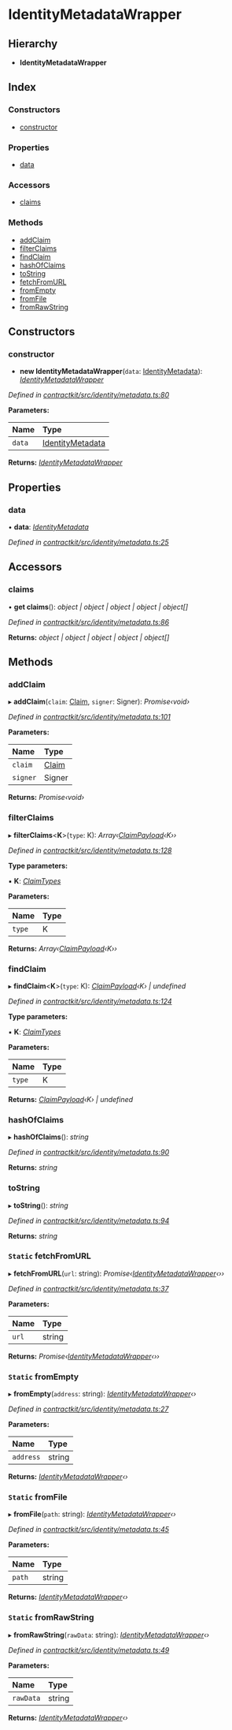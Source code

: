 # IdentityMetadataWrapper

## Hierarchy

* **IdentityMetadataWrapper**

## Index

### Constructors

* [constructor](_identity_metadata_.identitymetadatawrapper.md#constructor)

### Properties

* [data](_identity_metadata_.identitymetadatawrapper.md#data)

### Accessors

* [claims](_identity_metadata_.identitymetadatawrapper.md#claims)

### Methods

* [addClaim](_identity_metadata_.identitymetadatawrapper.md#addclaim)
* [filterClaims](_identity_metadata_.identitymetadatawrapper.md#filterclaims)
* [findClaim](_identity_metadata_.identitymetadatawrapper.md#findclaim)
* [hashOfClaims](_identity_metadata_.identitymetadatawrapper.md#hashofclaims)
* [toString](_identity_metadata_.identitymetadatawrapper.md#tostring)
* [fetchFromURL](_identity_metadata_.identitymetadatawrapper.md#static-fetchfromurl)
* [fromEmpty](_identity_metadata_.identitymetadatawrapper.md#static-fromempty)
* [fromFile](_identity_metadata_.identitymetadatawrapper.md#static-fromfile)
* [fromRawString](_identity_metadata_.identitymetadatawrapper.md#static-fromrawstring)

## Constructors

### constructor

+ **new IdentityMetadataWrapper**\(`data`: [IdentityMetadata](../external-modules/_identity_metadata_.md#identitymetadata)\): [_IdentityMetadataWrapper_](_identity_metadata_.identitymetadatawrapper.md)

_Defined in_ [_contractkit/src/identity/metadata.ts:80_](https://github.com/celo-org/celo-monorepo/blob/master/packages/contractkit/src/identity/metadata.ts#L80)

**Parameters:**

| Name | Type |
| :--- | :--- |
| `data` | [IdentityMetadata](../external-modules/_identity_metadata_.md#identitymetadata) |

**Returns:** [_IdentityMetadataWrapper_](_identity_metadata_.identitymetadatawrapper.md)

## Properties

### data

• **data**: [_IdentityMetadata_](../external-modules/_identity_metadata_.md#identitymetadata)

_Defined in_ [_contractkit/src/identity/metadata.ts:25_](https://github.com/celo-org/celo-monorepo/blob/master/packages/contractkit/src/identity/metadata.ts#L25)

## Accessors

### claims

• **get claims**\(\): _object \| object \| object \| object \| object\[\]_

_Defined in_ [_contractkit/src/identity/metadata.ts:86_](https://github.com/celo-org/celo-monorepo/blob/master/packages/contractkit/src/identity/metadata.ts#L86)

**Returns:** _object \| object \| object \| object \| object\[\]_

## Methods

### addClaim

▸ **addClaim**\(`claim`: [Claim](../external-modules/_identity_claims_claim_.md#claim), `signer`: Signer\): _Promise‹void›_

_Defined in_ [_contractkit/src/identity/metadata.ts:101_](https://github.com/celo-org/celo-monorepo/blob/master/packages/contractkit/src/identity/metadata.ts#L101)

**Parameters:**

| Name | Type |
| :--- | :--- |
| `claim` | [Claim](../external-modules/_identity_claims_claim_.md#claim) |
| `signer` | Signer |

**Returns:** _Promise‹void›_

### filterClaims

▸ **filterClaims**&lt;**K**&gt;\(`type`: K\): _Array‹_[_ClaimPayload_](../external-modules/_identity_claims_claim_.md#claimpayload)_‹K››_

_Defined in_ [_contractkit/src/identity/metadata.ts:128_](https://github.com/celo-org/celo-monorepo/blob/master/packages/contractkit/src/identity/metadata.ts#L128)

**Type parameters:**

▪ **K**: [_ClaimTypes_](../enums/_identity_claims_types_.claimtypes.md)

**Parameters:**

| Name | Type |
| :--- | :--- |
| `type` | K |

**Returns:** _Array‹_[_ClaimPayload_](../external-modules/_identity_claims_claim_.md#claimpayload)_‹K››_

### findClaim

▸ **findClaim**&lt;**K**&gt;\(`type`: K\): [_ClaimPayload_](../external-modules/_identity_claims_claim_.md#claimpayload)_‹K› \| undefined_

_Defined in_ [_contractkit/src/identity/metadata.ts:124_](https://github.com/celo-org/celo-monorepo/blob/master/packages/contractkit/src/identity/metadata.ts#L124)

**Type parameters:**

▪ **K**: [_ClaimTypes_](../enums/_identity_claims_types_.claimtypes.md)

**Parameters:**

| Name | Type |
| :--- | :--- |
| `type` | K |

**Returns:** [_ClaimPayload_](../external-modules/_identity_claims_claim_.md#claimpayload)_‹K› \| undefined_

### hashOfClaims

▸ **hashOfClaims**\(\): _string_

_Defined in_ [_contractkit/src/identity/metadata.ts:90_](https://github.com/celo-org/celo-monorepo/blob/master/packages/contractkit/src/identity/metadata.ts#L90)

**Returns:** _string_

### toString

▸ **toString**\(\): _string_

_Defined in_ [_contractkit/src/identity/metadata.ts:94_](https://github.com/celo-org/celo-monorepo/blob/master/packages/contractkit/src/identity/metadata.ts#L94)

**Returns:** _string_

### `Static` fetchFromURL

▸ **fetchFromURL**\(`url`: string\): _Promise‹_[_IdentityMetadataWrapper_](_identity_metadata_.identitymetadatawrapper.md)_‹››_

_Defined in_ [_contractkit/src/identity/metadata.ts:37_](https://github.com/celo-org/celo-monorepo/blob/master/packages/contractkit/src/identity/metadata.ts#L37)

**Parameters:**

| Name | Type |
| :--- | :--- |
| `url` | string |

**Returns:** _Promise‹_[_IdentityMetadataWrapper_](_identity_metadata_.identitymetadatawrapper.md)_‹››_

### `Static` fromEmpty

▸ **fromEmpty**\(`address`: string\): [_IdentityMetadataWrapper_](_identity_metadata_.identitymetadatawrapper.md)_‹›_

_Defined in_ [_contractkit/src/identity/metadata.ts:27_](https://github.com/celo-org/celo-monorepo/blob/master/packages/contractkit/src/identity/metadata.ts#L27)

**Parameters:**

| Name | Type |
| :--- | :--- |
| `address` | string |

**Returns:** [_IdentityMetadataWrapper_](_identity_metadata_.identitymetadatawrapper.md)_‹›_

### `Static` fromFile

▸ **fromFile**\(`path`: string\): [_IdentityMetadataWrapper_](_identity_metadata_.identitymetadatawrapper.md)_‹›_

_Defined in_ [_contractkit/src/identity/metadata.ts:45_](https://github.com/celo-org/celo-monorepo/blob/master/packages/contractkit/src/identity/metadata.ts#L45)

**Parameters:**

| Name | Type |
| :--- | :--- |
| `path` | string |

**Returns:** [_IdentityMetadataWrapper_](_identity_metadata_.identitymetadatawrapper.md)_‹›_

### `Static` fromRawString

▸ **fromRawString**\(`rawData`: string\): [_IdentityMetadataWrapper_](_identity_metadata_.identitymetadatawrapper.md)_‹›_

_Defined in_ [_contractkit/src/identity/metadata.ts:49_](https://github.com/celo-org/celo-monorepo/blob/master/packages/contractkit/src/identity/metadata.ts#L49)

**Parameters:**

| Name | Type |
| :--- | :--- |
| `rawData` | string |

**Returns:** [_IdentityMetadataWrapper_](_identity_metadata_.identitymetadatawrapper.md)_‹›_

